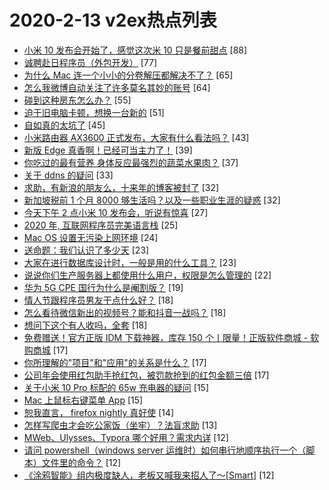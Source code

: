 # 2020-2-13 v2ex热点列表

+ [小米 10 发布会开始了，感觉这次米 10 只是餐前甜点](https://www.v2ex.com/t/644283#reply88) [88]
+ [诚聘赴日程序员（外包开发）](https://www.v2ex.com/t/644235#reply77) [77]
+ [为什么 Mac 连一个小小的分卷解压都解决不了？](https://www.v2ex.com/t/644269#reply65) [65]
+ [怎么我微博自动关注了许多莫名其妙的账号](https://www.v2ex.com/t/644243#reply64) [64]
+ [碰到这种房东怎么办？](https://www.v2ex.com/t/644265#reply55) [55]
+ [迫于旧电脑卡顿，想换一台新的](https://www.v2ex.com/t/644192#reply51) [51]
+ [自如真的太坑了](https://www.v2ex.com/t/644275#reply45) [45]
+ [小米路由器 AX3600 正式发布，大家有什么看法吗？](https://www.v2ex.com/t/644332#reply43) [43]
+ [新版 Edge 真香啊！已经可当主力了！](https://www.v2ex.com/t/644291#reply39) [39]
+ [你吃过的最有营养 身体反应最强烈的蔬菜水果肉？](https://www.v2ex.com/t/644376#reply37) [37]
+ [关于 ddns 的疑问](https://www.v2ex.com/t/644207#reply33) [33]
+ [求助，有新浪的朋友么，十来年的博客被封了](https://www.v2ex.com/t/644299#reply32) [32]
+ [新加坡税前 1 个月 8000 够生活吗？以及一些职业生涯的疑惑](https://www.v2ex.com/t/644325#reply32) [32]
+ [今天下午 2 点小米 10 发布会，听说有惊喜](https://www.v2ex.com/t/644254#reply27) [27]
+ [2020 年, 互联网程序员完美语言栈](https://www.v2ex.com/t/644228#reply25) [25]
+ [Mac OS 设置无污染上网环境](https://www.v2ex.com/t/644225#reply24) [24]
+ [送命题：我们认识了多少天](https://www.v2ex.com/t/644221#reply23) [23]
+ [大家在进行数据库设计时，一般是用的什么工具？](https://www.v2ex.com/t/644301#reply23) [23]
+ [说说你们生产服务器上都使用什么用户，权限是怎么管理的](https://www.v2ex.com/t/644215#reply22) [22]
+ [华为 5G CPE 国行为什么是阉割版？](https://www.v2ex.com/t/644202#reply19) [19]
+ [情人节跟程序员男友干点什么好？](https://www.v2ex.com/t/644359#reply18) [18]
+ [怎么看待微信新出的视频号？能和抖音一战吗？](https://www.v2ex.com/t/644211#reply18) [18]
+ [想问下这个有人收吗，全套](https://www.v2ex.com/t/644281#reply18) [18]
+ [免费赠送！官方正版 IDM 下载神器，库存 150 个丨限量！正版软件商城 - 软购商城](https://www.v2ex.com/t/644316#reply17) [17]
+ [你所理解的"项目"和"应用"的关系是什么？](https://www.v2ex.com/t/644321#reply17) [17]
+ [公司年会使用红包助手抢红包，被罚款抢到的红包金额三倍](https://www.v2ex.com/t/644338#reply17) [17]
+ [关于小米 10 Pro 标配的 65w 充电器的疑问](https://www.v2ex.com/t/644388#reply15) [15]
+ [Mac 上鼠标右键菜单 App](https://www.v2ex.com/t/644206#reply15) [15]
+ [恕我直言， firefox nightly 真好使](https://www.v2ex.com/t/644395#reply14) [14]
+ [怎样写爬虫才会吃公家饭（坐牢）？法盲求助](https://www.v2ex.com/t/644391#reply13) [13]
+ [MWeb、Ulysses、Typora 哪个好用？需求内详](https://www.v2ex.com/t/644354#reply12) [12]
+ [请问 powershell（windows server 运维时）如何串行地顺序执行一个（脚本）文件里的命令？](https://www.v2ex.com/t/644372#reply12) [12]
+ [《涂鸦智能》组内极度缺人，老板又喊我来招人了～[Smart]](https://www.v2ex.com/t/644293#reply12) [12]
